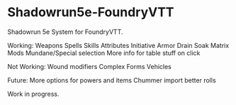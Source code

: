 # Shadowrun5e-FoundryVTT

Shadowrun 5e System for FoundryVTT.

Working:
Weapons
Spells
Skills
Attributes
Initiative
Armor
Drain
Soak
Matrix
Mods
Mundane/Special selection
More info for table stuff on click

Not Working:
Wound modifiers
Complex Forms
Vehicles

Future:
More options for powers and items
Chummer import
better rolls

Work in progress.

